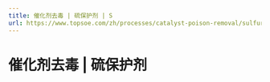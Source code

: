 ```yaml
---
title: 催化剂去毒 | 硫保护剂 | S
url: https://www.topsoe.com/zh/processes/catalyst-poison-removal/sulfur-removal-guard
---
```


# 催化剂去毒 | 硫保护剂